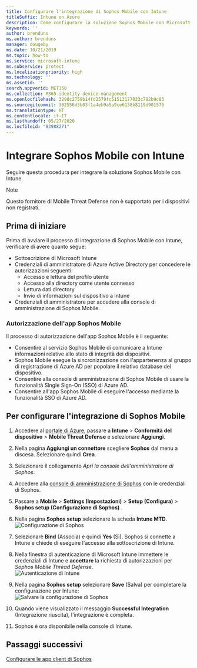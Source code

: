```yaml
---
title: Configurare l'integrazione di Sophos Mobile con Intune
titleSuffix: Intune on Azure
description: Come configurare la soluzione Sophos Mobile con Microsoft Intune per controllare l'accesso dei dispositivi mobili alle risorse aziendali.
keywords: ''
author: brenduns
ms.author: brenduns
manager: dougeby
ms.date: 10/21/2019
ms.topic: how-to
ms.service: microsoft-intune
ms.subservice: protect
ms.localizationpriority: high
ms.technology: ''
ms.assetid: ''
search.appverid: MET150
ms.collection: M365-identity-device-management
ms.openlocfilehash: 3298c2759b14fd2579fc51513177033c792b9c83
ms.sourcegitcommit: 302556d3b03f1a4eb9a5a9ce6138b8119d901575
ms.translationtype: HT
ms.contentlocale: it-IT
ms.lasthandoff: 05/27/2020
ms.locfileid: "83988271"
---
```

# <a name="integrate-sophos-mobile-with-intune"></a>Integrare Sophos Mobile con Intune  

Seguire questa procedura per integrare la soluzione Sophos Mobile con Intune.  

> [!NOTE]
> Questo fornitore di Mobile Threat Defense non è supportato per i dispositivi non registrati.

## <a name="before-you-begin"></a>Prima di iniziare  

Prima di avviare il processo di integrazione di Sophos Mobile con Intune, verificare di avere quanto segue:  
- Sottoscrizione di Microsoft Intune  
- Credenziali di amministratore di Azure Active Directory per concedere le autorizzazioni seguenti:  
  - Accesso e lettura del profilo utente  
  - Accesso alla directory come utente connesso  
  - Lettura dati directory  
  - Invio di informazioni sul dispositivo a Intune  
- Credenziali di amministratore per accedere alla console di amministrazione di Sophos Mobile.  


### <a name="sophos-mobile-app-authorization"></a>Autorizzazione dell'app Sophos Mobile  
  
Il processo di autorizzazione dell'app Sophos Mobile è il seguente:  
- Consentire al servizio Sophos Mobile di comunicare a Intune informazioni relative allo stato di integrità dei dispositivi.  
- Sophos Mobile esegue la sincronizzazione con l'appartenenza al gruppo di registrazione di Azure AD per popolare il relativo database del dispositivo.  
- Consentire alla console di amministrazione di Sophos Mobile di usare la funzionalità Single Sign-On (SSO) di Azure AD.  
- Consentire all'app Sophos Mobile di eseguire l'accesso mediante la funzionalità SSO di Azure AD.  


## <a name="to-set-up-sophos-mobile-integration"></a>Per configurare l'integrazione di Sophos Mobile  

1. Accedere al [portale di Azure]( https://portal.azure.com/), passare a **Intune** > **Conformità del dispositivo** > **Mobile Threat Defense** e selezionare **Aggiungi**.  
2. Nella pagina **Aggiungi un connettore** scegliere **Sophos** dal menu a discesa. Selezionare quindi **Crea**.  
3. Selezionare il collegamento *Apri la console dell'amministratore di Sophos*.  
4. Accedere alla [console di amministrazione di Sophos](https://central.sophos.com/) con le credenziali di Sophos.  
5. Passare a **Mobile** > **Settings (Impostazioni)**  > **Setup (Configura)**  > **Sophos setup (Configurazione di Sophos)** .  
6. Nella pagina **Sophos setup** selezionare la scheda **Intune MTD**.  
   ![Configurazione di Sophos](./media/sophos-mtd-connector-integration/sophos-setup.png) 
 
7. Selezionare **Bind** (Associa) e quindi **Yes** (Sì). Sophos si connette a Intune e chiede di eseguire l'accesso alla sottoscrizione di Intune. 
8. Nella finestra di autenticazione di Microsoft Intune immettere le credenziali di Intune e **accettare** la richiesta di autorizzazioni per *Sophos Mobile Thread Defense*.  
   ![Autenticazione di Intune ](./media/sophos-mtd-connector-integration/intune-authentication.png)

9. Nella pagina **Sophos setup** selezionare **Save** (Salva) per completare la configurazione per Intune:  
   ![Salvare la configurazione di Sophos](./media/sophos-mtd-connector-integration/save-sophos-configuration.png)  

1. Quando viene visualizzato il messaggio **Successful Integration** (Integrazione riuscita), l'integrazione è completa.  
1. Sophos è ora disponibile nella console di Intune.  


## <a name="next-steps"></a>Passaggi successivi  
[Configurare le app client di Sophos](mtd-apps-ios-app-configuration-policy-add-assign.md)
